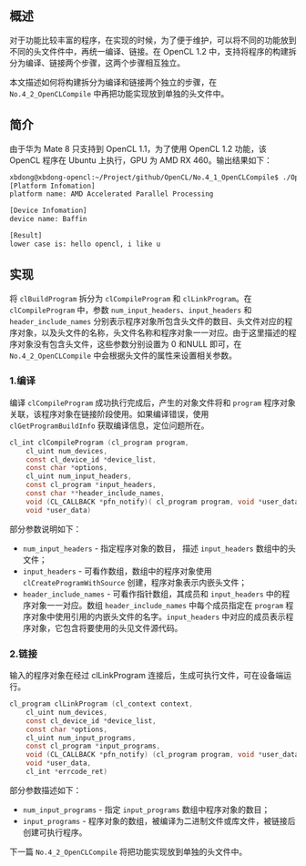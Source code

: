 ## 概述
对于功能比较丰富的程序，在实现的时候，为了便于维护，可以将不同的功能放到不同的头文件件中，再统一编译、链接。在 OpenCL 1.2 中，支持将程序的构建拆分为编译、链接两个步骤，这两个步骤相互独立。

本文描述如何将构建拆分为编译和链接两个独立的步骤，在 `No.4_2_OpenCLCompile` 中再把功能实现放到单独的头文件中。

## 简介
由于华为 Mate 8 只支持到 OpenCL 1.1，为了使用 OpenCL 1.2 功能，该 OpenCL 程序在 Ubuntu 上执行，GPU 为 AMD RX 460。输出结果如下：

```bash
xbdong@xbdong-opencl:~/Project/github/OpenCL/No.4_1_OpenCLCompile$ ./OpenCLCompile 
[Platform Infomation]
platform name: AMD Accelerated Parallel Processing

[Device Infomation]
device name: Baffin

[Result]
lower case is: hello opencl, i like u
```

## 实现

将 `clBuildProgram` 拆分为 `clCompileProgram` 和 `clLinkProgram`。在 `clCompileProgram` 中，参数 `num_input_headers`、`input_headers` 和 `header_include_names` 分别表示程序对象所包含头文件的数目、头文件对应的程序对象，以及头文件的名称，头文件名称和程序对象一一对应。由于这里描述的程序对象没有包含头文件，这些参数分别设置为 0 和NULL 即可，在 `No.4_2_OpenCLCompile` 中会根据头文件的属性来设置相关参数。

### 1.编译
编译 `clCompileProgram` 成功执行完成后，产生的对象文件将和 `program` 程序对象关联，该程序对象在链接阶段使用。如果编译错误，使用 `clGetProgramBuildInfo` 获取编译信息，定位问题所在。
```c
cl_int clCompileProgram (cl_program program,
  	cl_uint num_devices,
  	const cl_device_id *device_list,
  	const char *options,
  	cl_uint num_input_headers,
  	const cl_program *input_headers,
  	const char **header_include_names,
  	void (CL_CALLBACK *pfn_notify)( cl_program program, void *user_data),
  	void *user_data)
```
部分参数说明如下：
- `num_input_headers` - 指定程序对象的数目， 描述 `input_headers` 数组中的头文件；
- `input_headers` - 可看作数组，数组中的程序对象使用 `clCreateProgramWithSource` 创建，程序对象表示内嵌头文件；
- `header_include_names` - 可看作指针数组，其成员和 `input_headers` 中的程序对象一一对应。数组 `header_include_names` 中每个成员指定在 `program` 程序对象中使用引用的内嵌头文件的名字。`input_headers` 中对应的成员表示程序对象，它包含将要使用的头见文件源代码。

### 2.链接
输入的程序对象在经过 clLinkProgram 连接后，生成可执行文件，可在设备端运行。
```c
cl_program clLinkProgram (cl_context context,
  	cl_uint num_devices,
  	const cl_device_id *device_list,
  	const char *options,
  	cl_uint num_input_programs,
  	const cl_program *input_programs,
  	void (CL_CALLBACK *pfn_notify) (cl_program program, void *user_data),
  	void *user_data,
  	cl_int *errcode_ret)
```
部分参数描述如下：
- `num_input_programs` - 指定 `input_programs` 数组中程序对象的数目；
- `input_programs` - 程序对象的数组，被编译为二进制文件或库文件，被链接后创建可执行程序。

下一篇 `No.4_2_OpenCLCompile` 将把功能实现放到单独的头文件中。



























